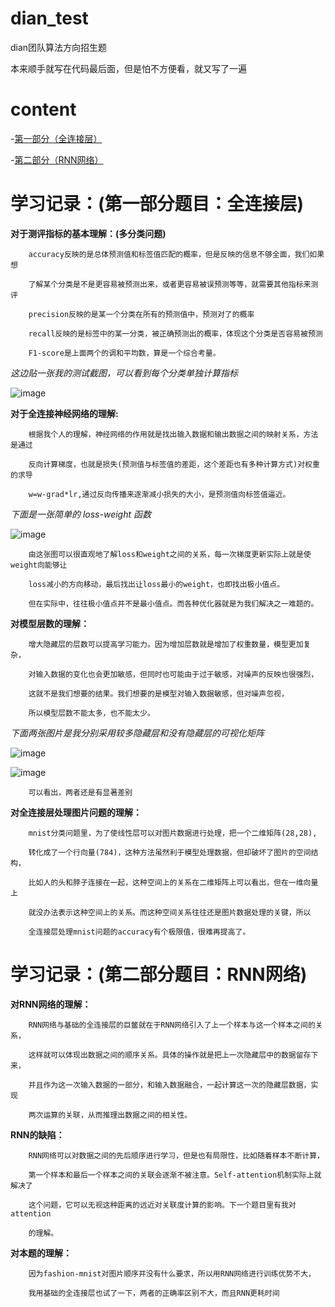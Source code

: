 # dian_test
dian团队算法方向招生题

本来顺手就写在代码最后面，但是怕不方便看，就又写了一遍
# content
-[第一部分（全连接层）](#学习记录：(第一部分题目：全连接层))

-[第二部分（RNN网络）](#学习记录：(第二部分题目：RNN网络))
# 学习记录：(第一部分题目：全连接层)

   **对于测评指标的基本理解：(多分类问题)**
    
        accuracy反映的是总体预测值和标签值匹配的概率，但是反映的信息不够全面，我们如果想
        
        了解某个分类是不是更容易被预测出来，或者更容易被误预测等等，就需要其他指标来测评
        
        precision反映的是某一个分类在所有的预测值中，预测对了的概率
        
        recall反映的是标签中的某一分类，被正确预测出的概率，体现这个分类是否容易被预测
        
        F1-score是上面两个的调和平均数，算是一个综合考量。

  *这边贴一张我的测试截图，可以看到每个分类单独计算指标*

  ![image](https://github.com/szddzzy/dian_test/blob/main/test_pic1.png)

        
  **对于全连接神经网络的理解:**
    
        根据我个人的理解，神经网络的作用就是找出输入数据和输出数据之间的映射关系，方法是通过
        
        反向计算梯度，也就是损失(预测值与标签值的差距，这个差距也有多种计算方式)对权重的求导
        
        w=w-grad*lr,通过反向传播来逐渐减小损失的大小，是预测值向标签值逼近。

  *下面是一张简单的 loss-weight 函数*

  ![image](https://github.com/szddzzy/dian_test/blob/main/test_pic2.png)

        由这张图可以很直观地了解loss和weight之间的关系，每一次梯度更新实际上就是使weight向能够让

        loss减小的方向移动，最后找出让loss最小的weight，也即找出极小值点。

        但在实际中，往往极小值点并不是最小值点。而各种优化器就是为我们解决之一难题的。
        
  **对模型层数的理解：**
    
        增大隐藏层的层数可以提高学习能力。因为增加层数就是增加了权重数量，模型更加复杂，
        
        对输入数据的变化也会更加敏感，但同时也可能由于过于敏感，对噪声的反映也很强烈，
        
        这就不是我们想要的结果。我们想要的是模型对输入数据敏感，但对噪声忽视，
        
        所以模型层数不能太多，也不能太少。

  *下面两张图片是我分别采用较多隐藏层和没有隐藏层的可视化矩阵*

  ![image](https://github.com/szddzzy/dian_test/blob/main/test_pic3.png)

  ![image](https://github.com/szddzzy/dian_test/blob/main/test_pic4.png)

        可以看出，两者还是有显著差别
        
  **对全连接层处理图片问题的理解：**
    
        mnist分类问题里，为了使线性层可以对图片数据进行处理，把一个二维矩阵(28,28),
        
        转化成了一个行向量(784)，这种方法虽然利于模型处理数据，但却破坏了图片的空间结构，
        
        比如人的头和脖子连接在一起，这种空间上的关系在二维矩阵上可以看出，但在一维向量上
        
        就没办法表示这种空间上的关系。而这种空间关系往往还是图片数据处理的关键，所以
        
        全连接层处理mnist问题的accuracy有个极限值，很难再提高了。

# 学习记录：(第二部分题目：RNN网络)

  **对RNN网络的理解：**
    
        RNN网络与基础的全连接层的巨鳖就在于RNN网络引入了上一个样本与这一个样本之间的关系，
        
        这样就可以体现出数据之间的顺序关系。具体的操作就是把上一次隐藏层中的数据留存下来，
        
        并且作为这一次输入数据的一部分，和输入数据融合，一起计算这一次的隐藏层数据，实现
        
        两次运算的关联，从而推理出数据之间的相关性。
        
  **RNN的缺陷：**
    
        RNN网络可以对数据之间的先后顺序进行学习，但是也有局限性，比如随着样本不断计算，
        
        第一个样本和最后一个样本之间的关联会逐渐不被注意。Self-attention机制实际上就解决了
        
        这个问题，它可以无视这种距离的远近对关联度计算的影响。下一个题目里有我对attention
        
        的理解。
        
  **对本题的理解：**
    
        因为fashion-mnist对图片顺序并没有什么要求，所以用RNN网络进行训练优势不大，
        
        我用基础的全连接层也试了一下，两者的正确率区别不大，而且RNN更耗时间






